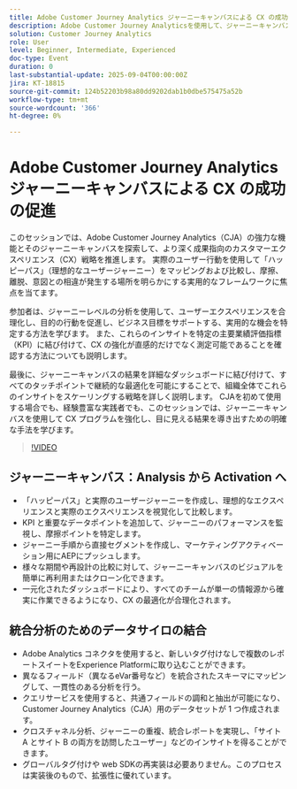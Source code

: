 ```yaml
---
title: Adobe Customer Journey Analytics ジャーニーキャンバスによる CX の成功の促進
description: Adobe Customer Journey Analyticsを使用して、ジャーニーキャンバスが理想的なパスと実際のパスをマッピングし、摩擦を明らかにし、測定可能な CX の改善を推進する方法を説明します
solution: Customer Journey Analytics
role: User
level: Beginner, Intermediate, Experienced
doc-type: Event
duration: 0
last-substantial-update: 2025-09-04T00:00:00Z
jira: KT-18815
source-git-commit: 124b52203b98a80dd9202dab1b0dbe575475a52b
workflow-type: tm+mt
source-wordcount: '366'
ht-degree: 0%

---
```



# Adobe Customer Journey Analytics ジャーニーキャンバスによる CX の成功の促進

このセッションでは、Adobe Customer Journey Analytics（CJA）の強力な機能とそのジャーニーキャンバスを探索して、より深く成果指向のカスタマーエクスペリエンス（CX）戦略を推進します。 実際のユーザー行動を使用して「ハッピーパス」（理想的なユーザージャーニー）をマッピングおよび比較し、摩擦、離脱、意図との相違が発生する場所を明らかにする実用的なフレームワークに焦点を当てます。

参加者は、ジャーニーレベルの分析を使用して、ユーザーエクスペリエンスを合理化し、目的の行動を促進し、ビジネス目標をサポートする、実用的な機会を特定する方法を学びます。 また、これらのインサイトを特定の主要業績評価指標（KPI）に結び付けて、CX の強化が直感的だけでなく測定可能であることを確認する方法についても説明します。

最後に、ジャーニーキャンバスの結果を詳細なダッシュボードに結び付けて、すべてのタッチポイントで継続的な最適化を可能にすることで、組織全体でこれらのインサイトをスケーリングする戦略を詳しく説明します。 CJAを初めて使用する場合でも、経験豊富な実践者でも、このセッションでは、ジャーニーキャンバスを使用して CX プログラムを強化し、目に見える結果を導き出すための明確な手法を学びます。

>[!VIDEO](https://video.tv.adobe.com/v/3471112/?learn=on&enablevpops)

## ジャーニーキャンバス：Analysis から Activation へ

* 「ハッピーパス」と実際のユーザージャーニーを作成し、理想的なエクスペリエンスと実際のエクスペリエンスを視覚化して比較します。
* KPI と重要なデータポイントを追加して、ジャーニーのパフォーマンスを監視し、摩擦ポイントを特定します。
* ジャーニー手順から直接セグメントを作成し、マーケティングアクティベーション用にAEPにプッシュします。
* 様々な期間や再設計の比較に対して、ジャーニーキャンバスのビジュアルを簡単に再利用またはクローン化できます。
* 一元化されたダッシュボードにより、すべてのチームが単一の情報源から確実に作業できるようになり、CX の最適化が合理化されます。

## 統合分析のためのデータサイロの結合

* Adobe Analytics コネクタを使用すると、新しいタグ付けなしで複数のレポートスイートをExperience Platformに取り込むことができます。
* 異なるフィールド（異なるeVar番号など）を統合されたスキーマにマッピングして、一貫性のある分析を行う。
* クエリサービスを使用すると、共通フィールドの調和と抽出が可能になり、Customer Journey Analytics（CJA）用のデータセットが 1 つ作成されます。
* クロスチャネル分析、ジャーニーの重複、統合レポートを実現し、「サイト A とサイト B の両方を訪問したユーザー」などのインサイトを得ることができます。
* グローバルタグ付けや web SDKの再実装は必要ありません。このプロセスは実装後のもので、拡張性に優れています。